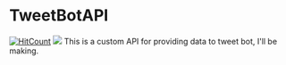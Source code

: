 # TweetBotAPI
[![HitCount](http://hits.dwyl.io/SandeepGamot/TweetBotAPI.svg)](http://hits.dwyl.io/SandeepGamot/TweetBotAPI)
<img src="https://heroku-badge.herokuapp.com/?app=io-stabcode-tweet-bot">
This is a custom API for providing data to tweet bot, I'll be making.
